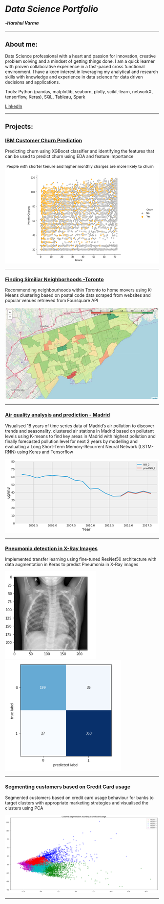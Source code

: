 # *Data Science Portfolio*
#### -*Harshul Varma*
***
## About me:

Data Science professional with a heart and passion for innovation, creative problem solving and a mindset of getting things done. I am a quick learner with proven collaborative experience in a fast-paced cross functional environment. I have a keen interest in leveraging my analytical and research skills with knowledge and experience in data science for data driven decisions and applications. 

Tools: Python (pandas, matplotlib, seaborn, plotly, scikit-learn, networkX, tensorflow, Keras), SQL, Tableau, Spark 

[LinkedIn](https://www.linkedin.com/in/harshulvarma/)

***
## Projects:

### [IBM Customer Churn Prediction](https://nbviewer.jupyter.org/github/harshulvarma/Portfolio/blob/master/CustomerChurn.ipynb)

Predicting churn using XGBoost classifier and identifying the features that can be used to predict churn using EDA and feature importance


![customer_churn](Images/customerchurn.png)

***
### [Finding Similiar Neighborhoods -Toronto](https://nbviewer.jupyter.org/github/harshulvarma/Portfolio/blob/master/Finding_Similar_Neighborhoods.ipynb)
Recommending neighbourhoods within Toronto to home movers using K-Means clustering based on postal code data scraped from websites and popular venues retrieved from Foursquare API

![toronto_clusters](Images/TorontoClusters.JPG)

***

### [Air quality analysis and prediction - Madrid](https://nbviewer.jupyter.org/github/harshulvarma/Portfolio/blob/master/air_quality_analysis_and_prediction_Madrid.ipynb)
Visualised 18 years of time series data of Madrid’s air pollution to discover trends and seasonality, clustered air stations in Madrid based on pollutant levels using K-means to find key areas in Madrid with highest pollution and finally forecasted pollution level for next 2 years by modelling and evaluating a Long Short-Term Memory-Recurrent Neural Network (LSTM-RNN) using Keras and Tensorflow


![air_quality](Images/PredictedNO2.png)

***
### [Pneumonia detection in X-Ray Images](https://nbviewer.jupyter.org/github/harshulvarma/Portfolio/blob/master/Pneumonia_X-Ray_Images.ipynb)
Implemented transfer learning using fine-tuned ResNet50 architecture with data augmentation in Keras to predict Pneumonia in X-Ray images 

![xray_1](Images/XRay.PNG)![xray_2](Images/PneumoniaConfusion.PNG)

***

### [Segmenting customers based on Credit Card usage](https://nbviewer.jupyter.org/github/harshulvarma/Portfolio/blob/master/Credit_Card_User_Segmentation.ipynb)
Segmented customers based on credit card usage behaviour for banks to target clusters with appropriate marketing strategies and visualised the clusters using PCA


![credit_card](Images/CreditCard.png)

***

